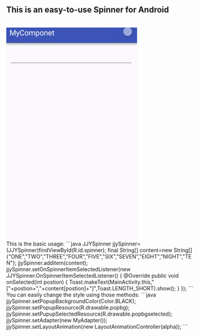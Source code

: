 ## This is an easy-to-use Spinner for Android
</br>
<img src="https://github.com/yeleaveszi/JJYSpinner/blob/master/spinner.gif">
</br>
This is the basic usage:
```java
        JJYSpinner jjySpinner=(JJYSpinner)findViewById(R.id.spinner);
        final String[] content=new String[]{"ONE","TWO","THREE","FOUR","FIVE","SIX","SEVEN","EIGHT","NIGHT","TEN"};
        jjySpinner.additem(content);
        jjySpinner.setOnSpinnerItemSelectedListener(new JJYSpinner.OnSpinnerItemSelectedListener() {
            @Override
            public void onSelected(int postion) {
                Toast.makeText(MainActivity.this,"["+postion+","+content[postion]+"]",Toast.LENGTH_SHORT).show();
            }
        });
```
You can easily change the style using those methods:
```java
        jjySpinner.setPopupBackgroundColor(Color.BLACK);
        jjySpinner.setPopupResource(R.drawable.popbg);
        jjySpinner.setPupupSelectedResource(R.drawable.popbgselected);
        jjySpinner.setAdapter(new MyAdapter());
        jjySpinner.setLayoutAnimation(new LayoutAnimationController(alpha));
```
